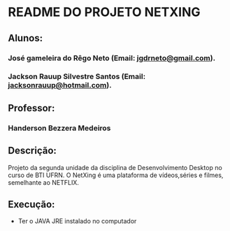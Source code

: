 # **README DO PROJETO NETXING**


## **Alunos:**
### José gameleira do Rêgo Neto (Email: jgdrneto@gmail.com).
### Jackson Rauup Silvestre Santos (Email: jacksonrauup@hotmail.com).

## **Professor:**
### Handerson Bezzera Medeiros


## **Descrição:**

Projeto da segunda unidade da disciplina de Desenvolvimento Desktop no curso de BTI UFRN. O NetXing é uma plataforma de vídeos,séries e filmes, semelhante ao NETFLIX.


## **Execução:**

* Ter o JAVA JRE instalado no computador